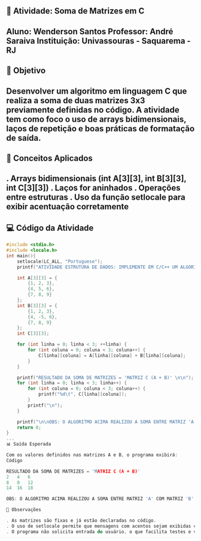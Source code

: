## 📘 Atividade: Soma de Matrizes em C

Aluno: Wenderson Santos
Professor: André Saraiva
Instituição: Univassouras - Saquarema -RJ
---
## 🎯 Objetivo

Desenvolver um algoritmo em linguagem C que realiza a soma de duas matrizes 3x3 previamente definidas no código. A atividade tem como foco o uso de arrays bidimensionais, laços de repetição e boas práticas de formatação de saída.
---
## 🧠 Conceitos Aplicados

. Arrays bidimensionais (int A[3][3], int B[3][3], int C[3][3])
. Laços for aninhados
. Operações entre estruturas
. Uso da função setlocale para exibir acentuação corretamente
---
## 💻 Código da Atividade
```c
#include <stdio.h>
#include <locale.h>
int main(){
    setlocale(LC_ALL, "Portuguese");
    printf("ATIVIDADE ESTRUTURA DE DADOS: IMPLEMENTE EM C/C++ UM ALGORITMO DE SOMA DE MATRIZES \n\n");

    int A[3][3] = {
        {1, 2, 3},
        {4, 5, 6},
        {7, 8, 9}
    };
    int B[3][3] = {
        {1, 2, 3},
        {4, -5, 6},
        {7, 8, 9}
    };
    int C[3][3];

    for (int linha = 0; linha < 3; ++linha) {
        for (int coluna = 0; coluna < 3; coluna++) {
            C[linha][coluna] = A[linha][coluna] + B[linha][coluna];
        }
    }

    printf("RESULTADO DA SOMA DE MATRIZES = 'MATRIZ C (A + B)' \n\n");
    for (int linha = 0; linha < 3; linha++) {
        for (int coluna = 0; coluna < 3; coluna++) {
            printf("%d\t", C[linha][coluna]);
        }
        printf("\n");
    }

    printf("\n\nOBS: O ALGORITMO ACIMA REALIZOU A SOMA ENTRE MATRIZ 'A' COM MATRIZ 'B' RESULTANDO NA MATRIZ 'C'.\n\n");
    return 0;
}
...
📊 Saída Esperada

Com os valores definidos nas matrizes A e B, o programa exibirá:
Código

RESULTADO DA SOMA DE MATRIZES = 'MATRIZ C (A + B)'
2   4   6   
8   0   12  
14  16  18  

OBS: O ALGORITMO ACIMA REALIZOU A SOMA ENTRE MATRIZ 'A' COM MATRIZ 'B' RESULTANDO NA MATRIZ 'C'.

📝 Observações

. As matrizes são fixas e já estão declaradas no código.
. O uso de setlocale permite que mensagens com acentos sejam exibidas corretamente no terminal.
. O programa não solicita entrada do usuário, o que facilita testes e validação rápida.